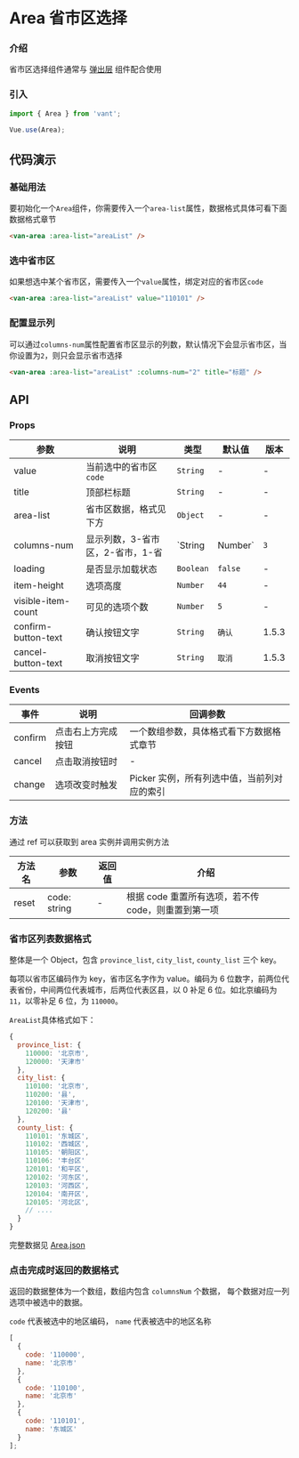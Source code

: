 # Area 省市区选择

### 介绍

省市区选择组件通常与 [弹出层](#/zh-CN/popup) 组件配合使用

### 引入

```javascript
import { Area } from 'vant';

Vue.use(Area);
```

## 代码演示

### 基础用法

要初始化一个`Area`组件，你需要传入一个`area-list`属性，数据格式具体可看下面数据格式章节

```html
<van-area :area-list="areaList" />
```

### 选中省市区

如果想选中某个省市区，需要传入一个`value`属性，绑定对应的省市区`code`

```html
<van-area :area-list="areaList" value="110101" />
```

### 配置显示列

可以通过`columns-num`属性配置省市区显示的列数，默认情况下会显示省市区，当你设置为`2`，则只会显示省市选择

```html
<van-area :area-list="areaList" :columns-num="2" title="标题" />
```

## API

### Props

| 参数 | 说明 | 类型 | 默认值 | 版本 |
|------|------|------|------|------|
| value | 当前选中的省市区`code` | `String` | - | - |
| title | 顶部栏标题 | `String` | - | - |
| area-list | 省市区数据，格式见下方 | `Object` | - | - |
| columns-num | 显示列数，3-省市区，2-省市，1-省 | `String | Number` | `3` | - |
| loading | 是否显示加载状态 | `Boolean` | `false` | - |
| item-height | 选项高度 | `Number` | `44` | - |
| visible-item-count | 可见的选项个数 | `Number` | `5` | - |
| confirm-button-text | 确认按钮文字 | `String` | `确认` | 1.5.3 |
| cancel-button-text | 取消按钮文字 | `String` | `取消` | 1.5.3 |

### Events

| 事件 | 说明 | 回调参数 |
| --- | --- | --- |
| confirm | 点击右上方完成按钮 | 一个数组参数，具体格式看下方数据格式章节 |
| cancel | 点击取消按钮时 | - |
| change | 选项改变时触发 | Picker 实例，所有列选中值，当前列对应的索引 |

### 方法

通过 ref 可以获取到 area 实例并调用实例方法

| 方法名 | 参数 | 返回值 | 介绍 |
|------|------|------|------|
| reset | code: string | - | 根据 code 重置所有选项，若不传 code，则重置到第一项 |

### 省市区列表数据格式

整体是一个 Object，包含 `province_list`, `city_list`, `county_list` 三个 key。

每项以省市区编码作为 key，省市区名字作为 value。编码为 6 位数字，前两位代表省份，中间两位代表城市，后两位代表区县，以 0 补足 6 位。如北京编码为 `11`，以零补足 6 位，为 `110000`。

`AreaList`具体格式如下：

```javascript
{
  province_list: {
    110000: '北京市',
    120000: '天津市'
  },
  city_list: {
    110100: '北京市',
    110200: '县',
    120100: '天津市',
    120200: '县'
  },
  county_list: {
    110101: '东城区',
    110102: '西城区',
    110105: '朝阳区',
    110106: '丰台区'
    120101: '和平区',
    120102: '河东区',
    120103: '河西区',
    120104: '南开区',
    120105: '河北区',
    // ....
  }
}
```

完整数据见 [Area.json](https://github.com/youzan/vant/blob/dev/src/area/demo/area.js)

### 点击完成时返回的数据格式

返回的数据整体为一个数组，数组内包含 `columnsNum` 个数据， 每个数据对应一列选项中被选中的数据。

`code` 代表被选中的地区编码， `name` 代表被选中的地区名称

```javascript
[
  {
    code: '110000',
    name: '北京市'
  },
  {
    code: '110100',
    name: '北京市'
  },
  {
    code: '110101',
    name: '东城区'
  }
];
```
